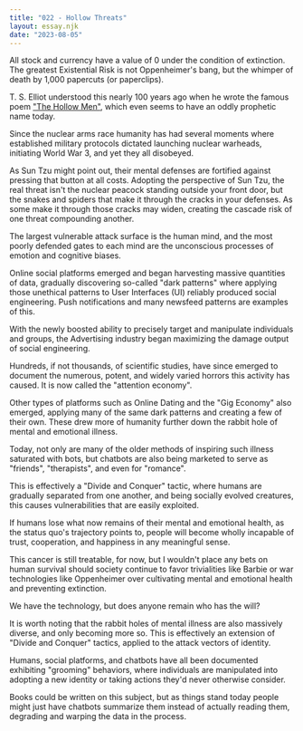 ```yaml
---
title: "022 - Hollow Threats"
layout: essay.njk
date: "2023-08-05"
---
```


All stock and currency have a value of 0 under the condition of extinction. The greatest Existential Risk is not Oppenheimer's bang, but the whimper of death by 1,000 papercuts (or paperclips).

T. S. Elliot understood this nearly 100 years ago when he wrote the famous poem ["The Hollow Men"](https://allpoetry.com/The-Hollow-Men), which even seems to have an oddly prophetic name today.

Since the nuclear arms race humanity has had several moments where established military protocols dictated launching nuclear warheads, initiating World War 3, and yet they all disobeyed.

As Sun Tzu might point out, their mental defenses are fortified against pressing that button at all costs. Adopting the perspective of Sun Tzu, the real threat isn't the nuclear peacock standing outside your front door, but the snakes and spiders that make it through the cracks in your defenses. As some make it through those cracks may widen, creating the cascade risk of one threat compounding another.

The largest vulnerable attack surface is the human mind, and the most poorly defended gates to each mind are the unconscious processes of emotion and cognitive biases.

Online social platforms emerged and began harvesting massive quantities of data, gradually discovering so-called "dark patterns" where applying those unethical patterns to User Interfaces (UI) reliably produced social engineering. Push notifications and many newsfeed patterns are examples of this.

With the newly boosted ability to precisely target and manipulate individuals and groups, the Advertising industry began maximizing the damage output of social engineering.

Hundreds, if not thousands, of scientific studies, have since emerged to document the numerous, potent, and widely varied horrors this activity has caused. It is now called the "attention economy".

Other types of platforms such as Online Dating and the "Gig Economy" also emerged, applying many of the same dark patterns and creating a few of their own. These drew more of humanity further down the rabbit hole of mental and emotional illness.

Today, not only are many of the older methods of inspiring such illness saturated with bots, but chatbots are also being marketed to serve as "friends", "therapists", and even for "romance".

This is effectively a "Divide and Conquer" tactic, where humans are gradually separated from one another, and being socially evolved creatures, this causes vulnerabilities that are easily exploited.

If humans lose what now remains of their mental and emotional health, as the status quo's trajectory points to, people will become wholly incapable of trust, cooperation, and happiness in any meaningful sense.

This cancer is still treatable, for now, but I wouldn't place any bets on human survival should society continue to favor trivialities like Barbie or war technologies like Oppenheimer over cultivating mental and emotional health and preventing extinction.

We have the technology, but does anyone remain who has the will?

It is worth noting that the rabbit holes of mental illness are also massively diverse, and only becoming more so. This is effectively an extension of "Divide and Conquer" tactics, applied to the attack vectors of identity.

Humans, social platforms, and chatbots have all been documented exhibiting "grooming" behaviors, where individuals are manipulated into adopting a new identity or taking actions they'd never otherwise consider.

Books could be written on this subject, but as things stand today people might just have chatbots summarize them instead of actually reading them, degrading and warping the data in the process.